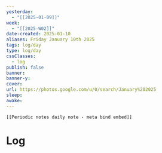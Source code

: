 ```yaml
---
yesterday: 
  - "[[2025-01-09]]"
week: 
  - "[[2025-W02]]" 
date-created: 2025-01-10
aliases: Friday January 10th 2025
tags: log/day
type: log/day
cssClasses:
  - log
publish: false
banner: 
banner-y: 
cover: 
url: https://photos.google.com/u/0/search/January%202025
sleep: 
awake:
---
```


```meta-bind-embed
[[Periodic notes daily note - meta bind embed]]
```

# Log